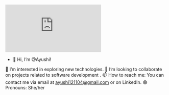 ![GitHub Profile views](https://img.shields.io/github/profile-views/Ayushi121104/README.md)
- 👋 Hi, I’m @Ayushi!

👀 I’m interested in exploring new technologies.
💞️ I’m looking to collaborate on projects related to software development .
📫 How to reach me: You can contact me via email at ayushi121104@gmail.com or on LinkedIn.
😄 Pronouns: She/her

<!---
Ayushi121104/Ayushi121104 is a ✨ special ✨ repository because its `README.md` (this file) appears on your GitHub profile.
You can click the Preview link to take a look at your changes.
--->
